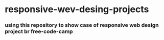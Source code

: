 # responsive-wev-desing-projects
### using this repository to show case of responsive web design project br free-code-camp 
